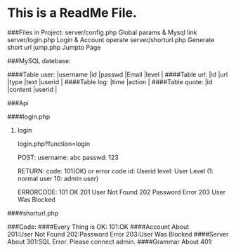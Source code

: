This is a ReadMe File.
====================================

###Files in Project:
	server/config.php		Global params & Mysql link
	server/login.php		Login & Account operate
	server/shorturl.php		Generate short url
	jump.php				Jumpto Page 

###MySQL datebase:

####Table user:
		|username <varchar64>	|id <int>	|passwd <varchar64>	|Email <varchar100>	|level <tinyint>	|
####Table url:
		|id <char12>	|url <text>	|type <tinyint>	|text <TEXT>	|userid	<int>	|
####Table log:
		|time <timestamp>	|action <text>	|
####Table quote:
		|id <int>	|content <text>	|userid <int>|

###Api
	
####login.php

1. login

	login.php?function=login
	
	POST: username: abc
		  passwd:	123

	RETURN: code: 101(OK) or error code 
			id:	Userid
			level: User Level (1: normal user 10: admin user)
	
	ERRORCODE:	101 OK
				201 User Not Found
				202 Password Error
				203 User Was Blocked


####shorturl.php



###Code:
####Every Thing is OK:
				101:OK
####Account About				
				201:User Not Found
				202:Password Error
				203:User Was Blocked
####Server About
				301:SQL Error. Please connect admin.
####Grammar About
				401:

